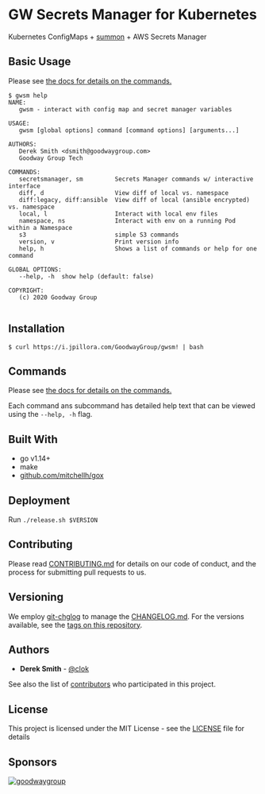 # GW Secrets Manager for Kubernetes

Kubernetes ConfigMaps + [summon](https://github.com/cyberark/summon) + AWS Secrets Manager

## Basic Usage

Please see [the docs for details on the commands.](./docs/gwsm.md)

```
$ gwsm help
NAME:
   gwsm - interact with config map and secret manager variables

USAGE:
   gwsm [global options] command [command options] [arguments...]

AUTHORS:
   Derek Smith <dsmith@goodwaygroup.com>
   Goodway Group Tech

COMMANDS:
   secretsmanager, sm         Secrets Manager commands w/ interactive interface
   diff, d                    View diff of local vs. namespace
   diff:legacy, diff:ansible  View diff of local (ansible encrypted) vs. namespace
   local, l                   Interact with local env files
   namespace, ns              Interact with env on a running Pod within a Namespace
   s3                         simple S3 commands
   version, v                 Print version info
   help, h                    Shows a list of commands or help for one command

GLOBAL OPTIONS:
   --help, -h  show help (default: false)

COPYRIGHT:
   (c) 2020 Goodway Group


```

## Installation

```
$ curl https://i.jpillora.com/GoodwayGroup/gwsm! | bash
```

## Commands

Please see [the docs for details on the commands.](./docs/gwsm.md)

Each command ans subcommand has detailed help text that can be viewed using the `--help, -h` flag.


## Built With

* go v1.14+
* make
* [github.com/mitchellh/gox](https://github.com/mitchellh/gox)

## Deployment

Run `./release.sh $VERSION`

## Contributing

Please read [CONTRIBUTING.md](CONTRIBUTING.md) for details on our code of conduct, and the process for submitting pull requests to us.

## Versioning

We employ [git-chglog](https://github.com/git-chglog/git-chglog) to manage the [CHANGELOG.md](CHANGELOG.md). For the versions available, see the [tags on this repository](https://github.com/GoodwayGroup/gwsm/tags).

## Authors

* **Derek Smith** - [@clok](https://github.com/clok)

See also the list of [contributors](https://github.com/GoodwayGroup/gwvault/contributors) who participated in this project.

## License

This project is licensed under the MIT License - see the [LICENSE](LICENSE) file for details

## Sponsors

[![goodwaygroup][goodwaygroup]](https://goodwaygroup.com)

[goodwaygroup]: https://s3.amazonaws.com/gw-crs-assets/goodwaygroup/logos/ggLogo_sm.png "Goodway Group"

